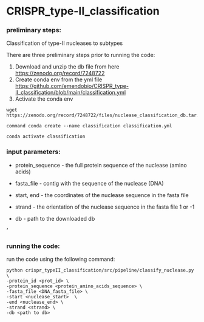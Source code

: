 # CRISPR_type-II_classification


### preliminary steps: 
Classification of type-II nucleases to subtypes

There are three preliminary steps prior to running the code:

1. Download and unzip the db file from here https://zenodo.org/record/7248722
2. Create conda env from the yml file https://github.com/emendobio/CRISPR_type-II_classification/blob/main/classification.yml 
3. Activate the conda env 

```
wget https://zenodo.org/record/7248722/files/nuclease_classification_db.tar.gz

command conda create --name classification classification.yml

conda activate classification

```

### input parameters: 

- protein_sequence - the full protein sequence of the nuclease (amino acids)
  
- fasta_file - contig with the sequence of the nuclease (DNA)
  
- start, end - the coordinates of the nuclease sequence in the fasta file

- strand - the orientation of the nuclease sequence in the fasta file  1 or -1
  
- db - path to the downloaded db  


׳
### running the code: 

run the code using the following command:
```
python crispr_typeII_classification/src/pipeline/classify_nuclease.py \
-protein_id <prot_id> \
-protein_sequence <protein_amino_acids_sequence> \
-fasta_file <DNA_fasta_file> \
-start <nuclease_start>  \
-end <nuclease_end> \
-strand <strand> \
-db <path to db>
 ```
  

  
